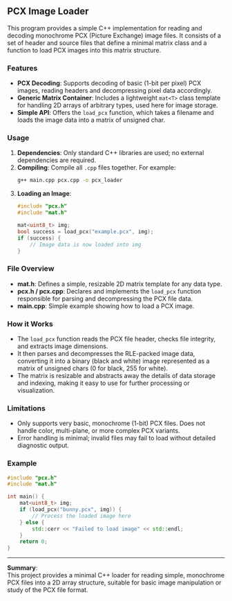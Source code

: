 ## PCX Image Loader

This program provides a simple C++ implementation for reading and decoding monochrome PCX (Picture Exchange) image files. It consists of a set of header and source files that define a minimal matrix class and a function to load PCX images into this matrix structure.

### Features

- **PCX Decoding**: Supports decoding of basic (1-bit per pixel) PCX images, reading headers and decompressing pixel data accordingly.
- **Generic Matrix Container**: Includes a lightweight `mat<T>` class template for handling 2D arrays of arbitrary types, used here for image storage.
- **Simple API**: Offers the `load_pcx` function, which takes a filename and loads the image data into a matrix of unsigned char.

### Usage

1. **Dependencies**: Only standard C++ libraries are used; no external dependencies are required.
2. **Compiling**: Compile all `.cpp` files together. For example:
   ```bash
   g++ main.cpp pcx.cpp -o pcx_loader
   ```
3. **Loading an Image**:
   ```cpp
   #include "pcx.h"
   #include "mat.h"

   mat<uint8_t> img;
   bool success = load_pcx("example.pcx", img);
   if (success) {
       // Image data is now loaded into img
   }
   ```

### File Overview

- **mat.h**: Defines a simple, resizable 2D matrix template for any data type.
- **pcx.h / pcx.cpp**: Declares and implements the `load_pcx` function responsible for parsing and decompressing the PCX file data.
- **main.cpp**: Simple example showing how to load a PCX image.

### How it Works

- The `load_pcx` function reads the PCX file header, checks file integrity, and extracts image dimensions.
- It then parses and decompresses the RLE-packed image data, converting it into a binary (black and white) image represented as a matrix of unsigned chars (0 for black, 255 for white).
- The matrix is resizable and abstracts away the details of data storage and indexing, making it easy to use for further processing or visualization.

### Limitations

- Only supports very basic, monochrome (1-bit) PCX files. Does not handle color, multi-plane, or more complex PCX variants.
- Error handling is minimal; invalid files may fail to load without detailed diagnostic output.

### Example

```cpp
#include "pcx.h"
#include "mat.h"

int main() {
    mat<uint8_t> img;
    if (load_pcx("bunny.pcx", img)) {
        // Process the loaded image here
    } else {
        std::cerr << "Failed to load image" << std::endl;
    }
    return 0;
}
```

---

**Summary**:  
This project provides a minimal C++ loader for reading simple, monochrome PCX files into a 2D array structure, suitable for basic image manipulation or study of the PCX file format.
